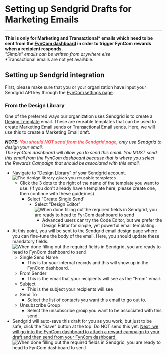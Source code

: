 # Setting up Sendgrid Drafts for Marketing Emails

--------
**This is only for Marketing and Transactional\* emails which need to be sent from the [FynCom dashboard](https://dashboard.fyncom.com/) in order to trigger FynCom rewards when a recipient responds.**<br>
_"Simple" emails can be written from anywhere else_ <br>
*Transactional emails are not yet available.

## Setting up Sendgrid integration

First, please make sure that you or your organization have input your Sendgrid API key through the [FynCom settings page](https://dashboard.fyncom.com/settings#).

### From the Design Library

One of the preferred ways our organization uses Sendgrid is to create a [Design Template](https://mc.sendgrid.com/design-library/your-designs) email. These are 
reusable templates that can be used to create Marketing Email sends or Transactional Email sends. Here, we will use this to create a Marketing Email draft.

_**NOTE: <span style="color:#FF5A5F">You should NOT send from the Sendgrid page**</span>, only use Sendgrid to design your email. <br>
The FynCom dashboard will allow you to send this email. You MUST send this email from the FynCom dashboard because that is where you select the Rewards 
Campaign that should be associated with this email._

- Navigate to ["Design Library"](https://mc.sendgrid.com/design-library/your-designs) of your Sendgrid account.<br>
![The design library gives you reusable templates](https://fyncom-static-files.s3.us-west-1.amazonaws.com/help/4+Setting+up+Sendgrid+Drafts.png)
    - Click the 3 dots to the right of the name of the template you want to use. (If you don't already have a template here, please create one, then continue with these guidelines)
      - Select "Create Single Send"
          - Select "Design Editor"<br>
          ![When done filling out the required fields in Sendgrid, you are ready to head to FynCom dashboard to send](https://fyncom-static-files.s3.us-west-1.amazonaws.com/help/3+Setting+up+Sendgrid+Drafts.png)
            - Advanced users can try the Code Editor, but we prefer the Design Editor for simple, yet powerful email templating.
- At this point, you will be sent to the Sendgrid email design page where you can fine-tune the body of the email. Here, you should update these mandatory fields.<br>
  ![When done filling out the required fields in Sendgrid, you are ready to head to FynCom dashboard to send](https://fyncom-static-files.s3.us-west-1.amazonaws.com/help/2+Setting+up+Sendgrid+Drafts.png)
    - Single Send Name
      - This is for your internal records and this will show up in the FynCom dashboard.
    - From Sender
        - This is the email that your recipients will see as the "From" email.
    - Subject
        - This is the subject your recipients will see
    - Send To
        - Select the list of contacts you want this email to go out to.
    - Unsubscribe Group
        - Select the unsubscribe group you want to be associated with this send. 
- Sendgrid will auto-save this draft for you as you work, but just to be safe, click the "Save" button at the top. Do NOT send this yet. [Next, we will go into 
the FynCom dashboard to attach a reward campaign to your draft and then send from your FynCom dashboard.](https://www.fyncom.com/add-fyncom-rewards-to-sendgrid-marketing-email)<br>
![When done filling out the required fields in Sendgrid, you are ready to head to FynCom dashboard to send](https://fyncom-static-files.s3.us-west-1.amazonaws.com/help/1+Setting+up+Sendgrid+Drafts.png)


